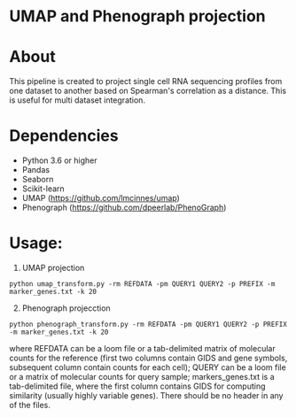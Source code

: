 # UMAP and Phenograph projection

# About
This pipeline is created to project single cell RNA sequencing profiles from one dataset to another based on Spearman's correlation as a distance. This is useful for multi dataset integration. 

# Dependencies

- Python 3.6 or higher
- Pandas
- Seaborn
- Scikit-learn
- UMAP (https://github.com/lmcinnes/umap)
- Phenograph (https://github.com/dpeerlab/PhenoGraph)

# Usage:

1. UMAP projection

`python umap_transform.py -rm REFDATA -pm QUERY1 QUERY2 -p PREFIX -m marker_genes.txt -k 20`

2. Phenograph projecction

`python phenograph_transform.py -rm REFDATA -pm QUERY1 QUERY2 -p PREFIX -m marker_genes.txt -k 20`


where REFDATA can be a loom file or a tab-delimited matrix of molecular counts for the reference (first two columns contain GIDS and gene symbols, subsequent column contain counts for each cell); QUERY can be a loom file or a matrix of molecular counts for query sample; markers_genes.txt is a tab-delimited file, where the first column contains GIDS for computing similarity (usually highly variable genes). There should be no header in any of the files.

